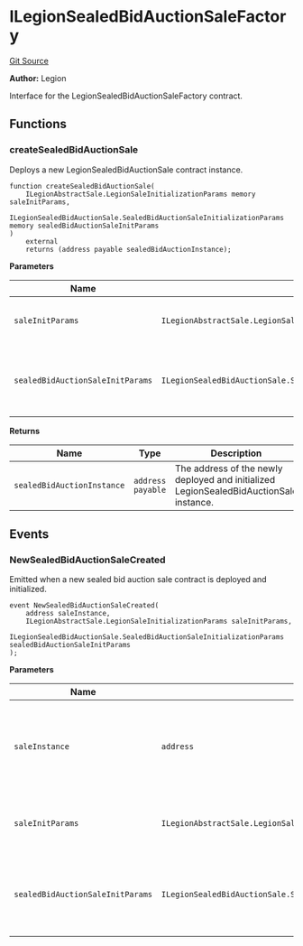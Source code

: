 # ILegionSealedBidAuctionSaleFactory
[Git Source](https://github.com/Legion-Team/legion-protocol-contracts/blob/8b23239dfc702a4510efb5dd06fb67719eb5eab0/src/interfaces/factories/ILegionSealedBidAuctionSaleFactory.sol)

**Author:**
Legion

Interface for the LegionSealedBidAuctionSaleFactory contract.


## Functions
### createSealedBidAuctionSale

Deploys a new LegionSealedBidAuctionSale contract instance.


```solidity
function createSealedBidAuctionSale(
    ILegionAbstractSale.LegionSaleInitializationParams memory saleInitParams,
    ILegionSealedBidAuctionSale.SealedBidAuctionSaleInitializationParams memory sealedBidAuctionSaleInitParams
)
    external
    returns (address payable sealedBidAuctionInstance);
```
**Parameters**

|Name|Type|Description|
|----|----|-----------|
|`saleInitParams`|`ILegionAbstractSale.LegionSaleInitializationParams`|The general Legion sale initialization parameters.|
|`sealedBidAuctionSaleInitParams`|`ILegionSealedBidAuctionSale.SealedBidAuctionSaleInitializationParams`|The sealed bid auction sale specific initialization parameters.|

**Returns**

|Name|Type|Description|
|----|----|-----------|
|`sealedBidAuctionInstance`|`address payable`|The address of the newly deployed and initialized LegionSealedBidAuctionSale instance.|


## Events
### NewSealedBidAuctionSaleCreated
Emitted when a new sealed bid auction sale contract is deployed and initialized.


```solidity
event NewSealedBidAuctionSaleCreated(
    address saleInstance,
    ILegionAbstractSale.LegionSaleInitializationParams saleInitParams,
    ILegionSealedBidAuctionSale.SealedBidAuctionSaleInitializationParams sealedBidAuctionSaleInitParams
);
```

**Parameters**

|Name|Type|Description|
|----|----|-----------|
|`saleInstance`|`address`|The address of the newly deployed sealed bid auction sale contract.|
|`saleInitParams`|`ILegionAbstractSale.LegionSaleInitializationParams`|The Legion sale initialization parameters used.|
|`sealedBidAuctionSaleInitParams`|`ILegionSealedBidAuctionSale.SealedBidAuctionSaleInitializationParams`|The sealed bid auction sale specific initialization parameters used.|

